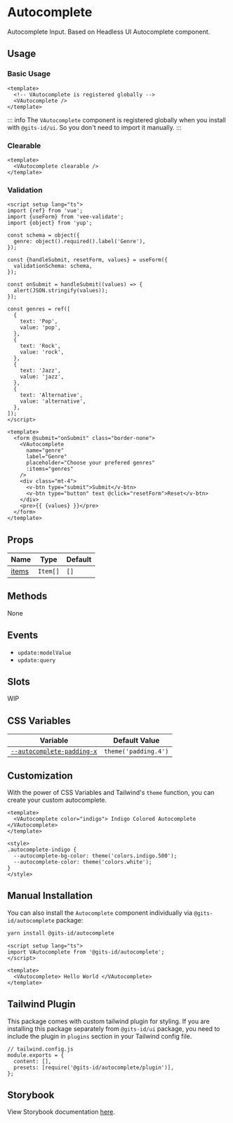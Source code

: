 # Autocomplete

Autocomplete Input. Based on Headless UI Autocomplete component.

## Usage

### Basic Usage

```vue
<template>
  <!-- VAutocomplete is registered globally -->
  <VAutocomplete />
</template>
```

<LivePreview src="components-autocomplete--default" />

::: info
The `VAutocomplete` component is registered globally when you install with `@gits-id/ui`. So you don't need to import it manually.
:::

### Clearable

```vue
<template>
  <VAutocomplete clearable />
</template>
```

<LivePreview src="components-autocomplete--clearable" />

### Validation

```vue
<script setup lang="ts">
import {ref} from 'vue';
import {useForm} from 'vee-validate';
import {object} from 'yup';

const schema = object({
  genre: object().required().label('Genre'),
});

const {handleSubmit, resetForm, values} = useForm({
  validationSchema: schema,
});

const onSubmit = handleSubmit((values) => {
  alert(JSON.stringify(values));
});

const genres = ref([
  {
    text: 'Pop',
    value: 'pop',
  },
  {
    text: 'Rock',
    value: 'rock',
  },
  {
    text: 'Jazz',
    value: 'jazz',
  },
  {
    text: 'Alternative',
    value: 'alternative',
  },
]);
</script>

<template>
  <form @submit="onSubmit" class="border-none">
    <VAutocomplete
      name="genre"
      label="Genre"
      placeholder="Choose your prefered genres"
      :items="genres"
    />
    <div class="mt-4">
      <v-btn type="submit">Submit</v-btn>
      <v-btn type="button" text @click="resetForm">Reset</v-btn>
    </div>
    <pre>{{ {values} }}</pre>
  </form>
</template>
```

<LivePreview src="components-autocomplete--validation" />

## Props

| Name            | Type     | Default |
| --------------- | -------- | ------- |
| [items](#items) | `Item[]` | `[]`    |

## Methods

None

## Events

- `update:modelValue`
- `update:query`

## Slots

WIP

## CSS Variables

| Variable                                                 | Default Value        |
| -------------------------------------------------------- | -------------------- |
| [`--autocomplete-padding-x` ](#--autocomplete-padding-x) | `theme('padding.4')` |

## Customization

With the power of CSS Variables and Tailwind's `theme` function, you can create your custom autocomplete.

```vue{2,7-8}
<template>
  <VAutocomplete color="indigo"> Indigo Colored Autocomplete </VAutocomplete>
</template>

<style>
.autocomplete-indigo {
  --autocomplete-bg-color: theme('colors.indigo.500');
  --autocomplete-color: theme('colors.white');
}
</style>
```

## Manual Installation

You can also install the `Autocomplete` component individually via `@gits-id/autocomplete` package:

```bash
yarn install @gits-id/autocomplete
```

```vue
<script setup lang="ts">
import VAutocomplete from '@gits-id/autocomplete';
</script>

<template>
  <VAutocomplete> Hello World </VAutocomplete>
</template>
```

## Tailwind Plugin

This package comes with custom tailwind plugin for styling. If you are installing this package separately from `@gits-id/ui` package, you need to include the plugin in `plugins` section in your Tailwind config file.

```js{4}
// tailwind.config.js
module.exports = {
  content: [],
  presets: [require('@gits-id/autocomplete/plugin')],
};
```

## Storybook

View Storybook documentation [here](https://gits-ui.web.app/?path=/story/components-autocomplete--default).

